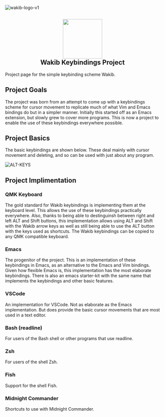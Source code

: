 ![wakib-logo-v1](https://user-images.githubusercontent.com/2610287/236253542-ab75c56d-0bbc-457a-8587-d5d2c78d0eb3.svg)
<h2 align="center"><img src="https://user-images.githubusercontent.com/2610287/236253542-ab75c56d-0bbc-457a-8587-d5d2c78d0eb3.svg" height="128"><br>Wakib Keybindings Project</h2>

Project page for the simple keybinding scheme Wakib. 

## Project Goals

The project was born from an attempt to come up with a keybindings scheme for cursor movement to replicate much of what Vim and Emacs bindings do but in a simpler manner. Initially this started off as an Emacs extension, but slowly grew to cover more programs. This is now a project to enable the use of these keybindings everywhere possible.

## Project Basics

The basic keybindings are shown below. These deal mainly with cursor movement and deleting, and so can be used with just about any program.

![ALT-KEYS](https://i.postimg.cc/Fz0qq6DQ/Keyboard-ALT-Layout3.png "wakib-keys alt bindings")

## Project Implimentation

### QMK Keyboard

The gold standard for Wakib keybindings is implementing them at the keyboard level. This allows the use of these keybindings practically everywhere. Also, thanks to being able to destinguinsh between right and left ALT and Shift buttons, this implementation allows using ALT and Shift with the Wakib arrow keys as well as still being able to use the ALT button with the keys used as shortcuts. The Wakib keybindings can be copied to any QMK compatible keyboard.

### Emacs

The progenitor of the project. This is an implementation of these keybindings in Emacs, as an alternative to the Emacs and Vim bindings. Given how flexible Emacs is, this implementation has the most elaborate keybindings. There is also an emacs starter-kit with the same name that implements the keybindings and other basic features.

### VSCode

An implementation for VSCode. Not as elaborate as the Emacs implementation. But does provide the basic cursor movements that are most used in a text editor.

### Bash (readline)

For users of the Bash shell or other programs that use readline.

### Zsh

For users of the shell Zsh.

### Fish

Support for the shell Fish.

### Midnight Commander

Shortcuts to use with Midnight Commander.
